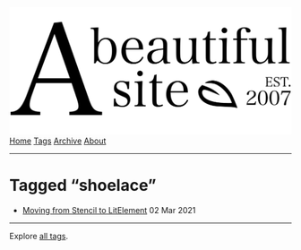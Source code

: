 <a href="../../index.html" class="header-link"><img src="../../images/logos/wordmark.svg" alt="A Beautiful Site" class="wordmark" /></a> <a href="../../index.html" class="nav-item">Home</a> <a href="../index.html" class="nav-item">Tags</a> <a href="../../posts/index.html" class="nav-item">Archive</a> <a href="../../about/index.html" class="nav-item">About</a>

---

# Tagged “shoelace”

- <a href="../../posts/moving-from-stencil-to-lit-element/index.html" class="post-list-item-link">Moving from Stencil to LitElement</a> 02 Mar 2021

---

Explore [all tags](../index.html).
